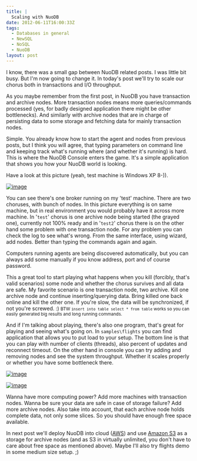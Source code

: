```yaml
---
title: |
  Scaling with NuoDB
date: 2012-06-11T16:00:33Z
tags:
  - Databases in general
  - NewSQL
  - NoSQL
  - NuoDB
layout: post
---
```

I know, there was a small gap between NuoDB related posts. I was little bit busy. But I'm now going to change it. In today's post we'll try to scale our chorus both in transactions and I/O throughput.

As you maybe remember from the first post, in NuoDB you have transaction and archive nodes. More transaction nodes means more queries/commands processed (yes, for badly designed application there might be other bottlenecks). And similarly with archive nodes that are in charge of persisting data to some storage and fetching data for mainly transaction nodes.

Simple. You already know how to start the agent and nodes from previous posts, but I think you will agree, that typing parameters on command line and keeping track what's running where (and whether it's running) is hard. This is where the NuoDB Console enters the game. It's a simple application that shows you how your NuoDB world is looking.

Have a look at this picture (yeah, test machine is Windows XP 8-)).

[![image](/i/232901/nuodb_console_thumb.jpg)][1]

You can see there's one broker running on my 'test' machine. There are two choruses, with bunch of nodes. In this picture everything is on same machine, but in real environment you would probably have it across more machine. In '`test`' chorus is one archive node being started (the grayed one), currently not 100% ready and in '`test2`' chorus there is on the other hand some problem with one transaction node. For any problem you can check the log to see what's wrong. From the same interface, using wizard, add nodes. Better than typing the commands again and again.

Computers running agents are being discovered automatically, but you can always add some manually if you know address, port and of course password.

This a great tool to start playing what happens when you kill (forcibly, that's valid scenarios) some node and whether the chorus survives and all data are safe. My favorite scenario is one transaction node, two archive. Kill one archive node and continue inserting/querying data. Bring killed one back online and kill the other one. If you're slow, the data will be synchronized, if not you're screwed. :) <small>BTW `insert into table select * from table` works so you can easily generated big results and long running commands.</small>

And if I'm talking about playing, there's also one program, that's great for playing and seeing what's going on. In `samples\flights` you can find application that allows you to put load to your setup. The bottom line is that you can play with number of clients (threads), also percent of updates and reconnect timeout. On the other hand in console you can try adding and removing nodes and see the system throughput. Whether it scales properly or whether you have some bottleneck there.

[![image](/i/232901/nuodb_flights1_thumb.jpg)][2]

[![image](/i/232901/nuodb_flights2_thumb.jpg)][3]

Wanna have more computing power? Add more machines with transaction nodes. Wanna be sure your data are safe in case of storage failure? Add more archive nodes. Also take into account, that each archive node holds complete data, not only some slices. So you should have enough free space available.

In next post we'll deploy NuoDB into cloud ([AWS][4]) and use [Amazon S3][5] as a storage for archive nodes (and as S3 in virtually unlimited, you don't have to care about free space as mentioned above). Maybe I'll also try flights demo in some medium size setup. ;)

[1]: /i/232901/nuodb_console.png
[2]: /i/232901/nuodb_flights1.png
[3]: /i/232901/nuodb_flights2.png
[4]: http://aws.amazon.com
[5]: http://aws.amazon.com/s3